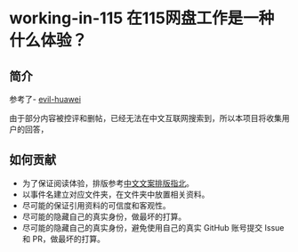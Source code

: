 # working-in-115 在115网盘工作是一种什么体验？

## 简介
参考了- [evil-huawei](https://github.com/evil-huawei)

由于部分内容被控评和删帖，已经无法在中文互联网搜索到，所以本项目将收集用户的回答，






## 如何贡献
- 为了保证阅读体验，排版参考[中文文案排版指北](https://github.com/sparanoid/chinese-copywriting-guidelines)。
- 以事件名建立对应文件夹，在文件夹中放置相关资料。
- 尽可能的保证引用资料的可信度和客观性。
- 尽可能的隐藏自己的真实身份，做最坏的打算。
- 尽可能的隐藏自己的真实身份，避免使用自己的真实 GitHub 账号提交 Issue 和 PR，做最坏的打算。

